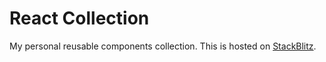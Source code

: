 # React Collection

My personal reusable components collection. This is hosted on [StackBlitz](https://stackblitz.com/edit/bluenex-react-collection).
